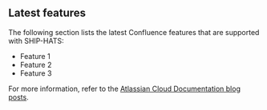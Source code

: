 ## Latest features

The following section lists the latest Confluence features that are supported with SHIP-HATS:

- Feature 1
- Feature 2
- Feature 3

For more information, refer to the [Atlassian Cloud Documentation blog posts](https://confluence.atlassian.com/cloud/blog/2022).